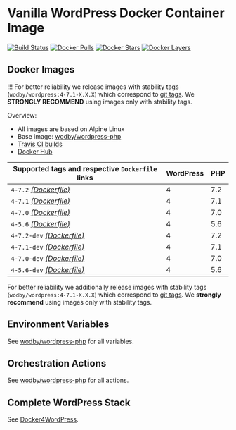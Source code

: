 # Vanilla WordPress Docker Container Image

[![Build Status](https://travis-ci.org/wodby/wordpress.svg?branch=master)](https://travis-ci.org/wodby/wordpress)
[![Docker Pulls](https://img.shields.io/docker/pulls/wodby/wordpress.svg)](https://hub.docker.com/r/wodby/wordpress)
[![Docker Stars](https://img.shields.io/docker/stars/wodby/wordpress.svg)](https://hub.docker.com/r/wodby/wordpress)
[![Docker Layers](https://images.microbadger.com/badges/image/wodby/wordpress.svg)](https://microbadger.com/images/wodby/wordpress)

## Docker Images

!!! For better reliability we release images with stability tags (`wodby/wordpress:4-7.1-X.X.X`) which correspond to [git tags](https://github.com/wodby/wordpress/releases). We **STRONGLY RECOMMEND** using images only with stability tags. 

Overview:

* All images are based on Alpine Linux
* Base image: [wodby/wordpress-php](https://github.com/wodby/wordpress-php)
* [Travis CI builds](https://travis-ci.org/wodby/wordpress) 
* [Docker Hub](https://hub.docker.com/r/wodby/wordpress)

[_(Dockerfile)_]: https://github.com/wodby/wordpress/tree/master/4/Dockerfile

| Supported tags and respective `Dockerfile` links | WordPress | PHP |
| ------------------------------------------------ | --------- | --- |
| `4-7.2` [_(Dockerfile)_]                         | 4         | 7.2 |
| `4-7.1` [_(Dockerfile)_]                         | 4         | 7.1 |
| `4-7.0` [_(Dockerfile)_]                         | 4         | 7.0 |
| `4-5.6` [_(Dockerfile)_]                         | 4         | 5.6 |
| `4-7.2-dev` [_(Dockerfile)_]                     | 4         | 7.2 |
| `4-7.1-dev` [_(Dockerfile)_]                     | 4         | 7.1 |
| `4-7.0-dev` [_(Dockerfile)_]                     | 4         | 7.0 |
| `4-5.6-dev` [_(Dockerfile)_]                     | 4         | 5.6 |

For better reliability we additionally release images with stability tags (`wodby/wordpress:4-7.1-X.X.X`) which correspond to [git tags](https://github.com/wodby/wordpress/releases). We **strongly recommend** using images only with stability tags. 

## Environment Variables

See [wodby/wordpress-php](https://github.com/wodby/wordpress-php) for all variables.

## Orchestration Actions

See [wodby/wordpress-php](https://github.com/wodby/wordpress-php) for all actions.

## Complete WordPress Stack

See [Docker4WordPress](https://github.com/wodby/docker4wordpress).